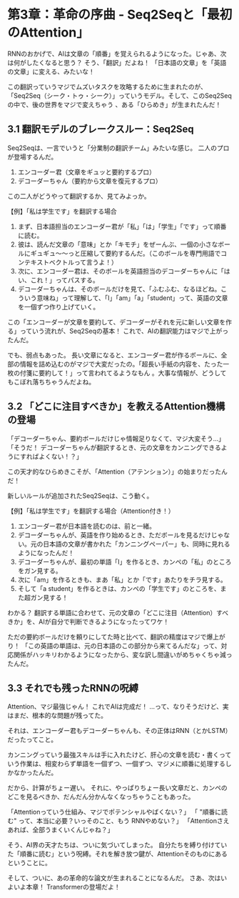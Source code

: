 # 第3章：革命の序曲 - Seq2Seqと「最初のAttention」

  RNNのおかげで、AIは文章の「順番」を覚えられるようになった。じゃあ、次は何がしたくなると思う？
  そう、「翻訳」だよね！ 「日本語の文章」を「英語の文章」に変える、みたいな！

  この翻訳っていうマジでムズいタスクを攻略するために生まれたのが、「Seq2Seq（シーク・トゥ・シーク）」っていうモデル。そして、このSeq2Seqの中で、後の世界をマジで変えちゃう
  、ある「ひらめき」が生まれたんだ！

## 3.1 翻訳モデルのブレークスルー：Seq2Seq

  Seq2Seqは、一言でいうと「分業制の翻訳チーム」みたいな感じ。
  二人のプロが登場するんだ。

   1. エンコーダー君（文章をギュッと要約するプロ）
   2. デコーダーちゃん（要約から文章を復元するプロ）

  この二人がどうやって翻訳するか、見てみよっか。

  【例】「私は学生です」を翻訳する場合

   1. まず、日本語担当のエンコーダー君が「私」「は」「学生」「です」って順番に読む。
   2. 彼は、読んだ文章の「意味」とか「キモチ」をぜーんぶ、一個の小さなボールにギュギュ〜〜っと圧縮して要約するんだ。（このボールを専門用語でコンテキストベクトルって言うよ！）
   3. 次に、エンコーダー君は、そのボールを英語担当のデコーダーちゃんに「はい、これ！」ってパスする。
   4. デコーダーちゃんは、そのボールだけを見て、「ふむふむ、なるほどね。こういう意味ね」って理解して、「I」「am」「a」「student」って、英語の文章を一個ずつ作り上げていく。

  この「エンコーダーが文章を要約して、デコーダーがそれを元に新しい文章を作る」っていう流れが、Seq2Seqの基本！ これで、AIの翻訳能力はマジで上がったんだ。

  でも、弱点もあった。
  長い文章になると、エンコーダー君が作るボールに、全部の情報を詰め込むのがマジで大変だったの。「超長い手紙の内容を、たった一枚の付箋に要約して！」って言われてるようなもん
  。大事な情報が、どうしてもこぼれ落ちちゃうんだよね。

## 3.2 「どこに注目すべきか」を教えるAttention機構の登場

  「デコーダーちゃん、要約ボールだけじゃ情報足りなくて、マジ大変そう…」
  「そうだ！ デコーダーちゃんが翻訳するとき、元の文章をカンニングできるようにすればよくない！？」

  この天才的なひらめきこそが、「Attention（アテンション）」の始まりだったんだ！

  新しいルールが追加されたSeq2Seqは、こう動く。

  【例】「私は学生です」を翻訳する場合（Attention付き！）

   1. エンコーダー君が日本語を読むのは、前と一緒。
   2. デコーダーちゃんが、英語を作り始めるとき、ただボールを見るだけじゃない。元の日本語の文章が書かれた「カンニングペーパー」も、同時に見れるようになったんだ！
   3. デコーダーちゃんが、最初の単語「I」を作るとき、カンペの「私」のところをガン見する。
   4. 次に「am」を作るときも、まあ「私」とか「です」あたりをチラ見する。
   5. そして「a student」を作るときは、カンペの「学生です」のところを、また超ガン見する！

  わかる？
  翻訳する単語に合わせて、元の文章の「どこに注目（Attention）すべきか」を、AIが自分で判断できるようになったってワケ！

  ただの要約ボールだけを頼りにしてた時と比べて、翻訳の精度はマジで爆上がり！
  「この英語の単語は、元の日本語のこの部分から来てるんだな」って、対応関係がハッキリわかるようになったから、変な訳し間違いがめちゃくちゃ減ったんだ。

## 3.3 それでも残ったRNNの呪縛

  Attention、マジ最強じゃん！ これでAIは完成だ！
  …って、なりそうだけど、実はまだ、根本的な問題が残ってた。

  それは、エンコーダー君もデコーダーちゃんも、その正体はRNN（とかLSTM）だったってこと。

  カンニングっていう最強スキルは手に入れたけど、肝心の文章を読む・書くっていう作業は、相変わらず単語を一個ずつ、一個ずつ、マジメに順番に処理するしかなかったんだ。

  だから、計算がちょー遅い。
  それに、やっぱりちょー長い文章だと、カンペのどこを見るべきか、だんだん分かんなくなっちゃうこともあった。

  「Attentionっていう仕組み、マジでポテンシャルやばくない？」
  「 "順番に読む" って、本当に必要？いっそのこと、もう RNNやめない？」
  「Attentionさえあれば、全部うまくいくんじゃね？」

  そう、AI界の天才たちは、ついに気づいてしまった。
  自分たちを縛り付けていた「順番に読む」という呪縛。それを解き放つ鍵が、Attentionそのものにあるということに。

  そして、ついに、あの革命的な論文が生まれることになるんだ。
  さあ、次はいよいよ本章！ Transformerの登場だよ！
  